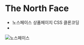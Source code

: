 # The North Face

- 노스페이스 상품페이지 CSS 클론코딩
- 
![노스페이스](https://github.com/ES1230/TheNorthFace-_html/assets/153258776/4d7cadf6-4aa1-422a-8af0-580c943c181a)


